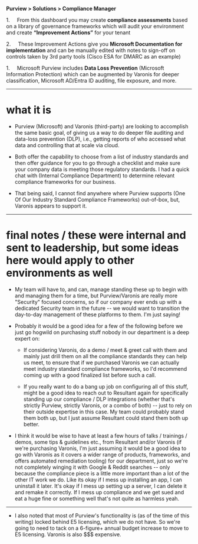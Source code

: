 **Purview > Solutions > Compliance Manager**

1.     From this dashboard you may create **compliance assessments** based on a library of governance frameworks which will audit your environment and create **“Improvement Actions”** for your tenant

2.     These Improvement Actions give you **Microsoft Documentation for implementation** and can be manually edited with notes to sign-off on controls taken by 3rd party tools (Cisco ESA for DMARC as an example)

1.     Microsoft Purview includes **Data Loss Prevention** (Microsoft Information Protection) which can be augmented by Varonis for deeper classification, Microsoft AD/Entra ID auditing, file exposure, and more.

---

# what it is

* Purview (Microsoft) and Varonis (third-party) are looking to accomplish the same basic goal, of giving us a way to do deeper file auditing and data-loss prevention (DLP), i.e., getting reports of who accessed what data and controlling that at scale via cloud. 

* Both offer the capability to choose from a list of industry standards and then offer guidance for you to go through a checklist and make sure your company data is meeting those regulatory standards. I had a quick chat with (Internal Compliance Department) to determine relevant compliance frameworks for our business.

* That being said, I cannot find anywhere where Purview supports (One Of Our Industry Standard Compliance Frameworks) out-of-box, but, Varonis appears to support it.

---

# final notes / these were internal and sent to leadership, but some ideas here would apply to other environments as well

* My team will have to, and can, manage standing these up to begin with and managing them for a time, but Purview/Varonis are really more "Security" focused concerns, so if our company ever ends up with a dedicated Security team in the future -- we would want to transition the day-to-day management of these platforms to them. I'm just saying!

* Probably it would be a good idea for a few of the following before we just go hogwild on purchasing stuff nobody in our department is a deep expert on: 

	* If considering Varonis, do a demo / meet & greet call with them and mainly just drill them on all the compliance standards they can help us meet, to ensure that if we purchased Varonis we can actually meet industry standard compliance frameworks, so I'd recommend coming up with a good finalized list before such a call.

	* If you really want to do a bang up job on configuring all of this stuff, might be a good idea to reach out to Resultant again for specifically standing up our compliance / DLP integrations (whether that's strictly Purview, strictly Varonis, or a combo of both) -- just to rely on their outside expertise in this case. My team could probably stand them both up, but I just assume Resultant could stand them both up better. 

* I think it would be wise to have at least a few hours of talks / trainings / demos, some tips & guidelines etc., from Resultant and/or Varonis (if we're purchasing Varonis, I'm just assuming it would be a good idea to go with Varonis as it covers a wider range of products, frameworks, and offers automated remediation tooling) for our department, just so we're not completely winging it with Google & Reddit searches -- only because the compliance piece is a little more important than a lot of the other IT work we do. Like its okay if I mess up installing an app, I can uninstall it later. It's okay if I mess up setting up a server, I can delete it and remake it correctly. If I mess up compliance and we get sued and eat a huge fine or something well that's not quite as harmless yeah.

---

*  I also noted that most of Purview's functionality is (as of the time of this writing) locked behind E5 licensing, which we do not have. So we're going to need to tack on a 6-figure+ annual budget increase to move to E5 licensing. Varonis is also $$$ expensive.
